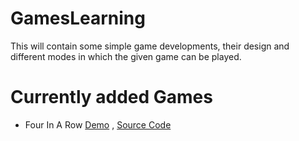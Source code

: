 # GamesLearning
This will contain some simple game developments, their design and different modes in which the given game can be played.


# Currently added Games
- Four In A Row [Demo](https://cw-shubhammuniyal.github.io/GamesLearning/FourInRow/ "Demo") ,  [Source Code](https://github.com/cw-shubhamMuniyal/GamesLearning/tree/master/FourInRow "Source Code")
